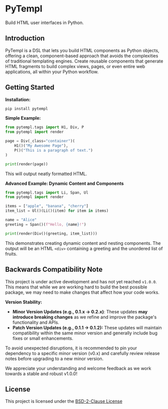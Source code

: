 # PyTempl

Build HTML user interfaces in Python.

## Introduction

PyTempl is a DSL that lets you build HTML components as Python objects, offering a clean, component-based approach that avoids the complexities of traditional templating engines. Create reusable components that generate HTML fragments to build complex views, pages, or even entire web applications, all within your Python workflow.


## Getting Started

**Installation:**

```bash
pip install pytempl  
```

**Simple Example:**

```python
from pytempl.tags import H1, Div, P
from pytempl import render

page = Div(_class="container")(
    H1()("My Awesome Page"),
    P()("This is a paragraph of text.")
)

print(render(page))
```

This will output neatly formatted HTML.

**Advanced Example: Dynamic Content and Components**

```python
from pytempl.tags import Li, Span, Ul
from pytempl import render

items = ["apple", "banana", "cherry"]
item_list = Ul()(Li()(item) for item in items)

name = "Alice"
greeting = Span()(f"Hello, {name}!")

print(render(Div()(greeting, item_list)))
```

This demonstrates creating dynamic content and nesting components.  The output will be an HTML `<div>` containing a greeting and the unordered list of fruits.

## Backwards Compatibility Note

This project is under active development and has not yet reached `v1.0.0`. This means that while we are working hard to build the best possible package, we may need to make changes that affect how your code works.

**Version Stability:**

- **Minor Version Updates (e.g., 0.1.x -> 0.2.x)**: These updates **may introduce breaking changes** as we refine and improve the package's functionality and APIs.
- **Patch Version Updates (e.g., 0.1.1 -> 0.1.2):** These updates will maintain compatibility within the same minor version and generally include bug fixes or small enhancements.


To avoid unexpected disruptions, it is recommended to pin your dependency to a specific minor version (v0.x) and carefully review release notes before upgrading to a new minor version.

We appreciate your understanding and welcome feedback as we work towards a stable and robust v1.0.0!


## License

This project is licensed under the [BSD-2-Clause License](LICENCE.md)
